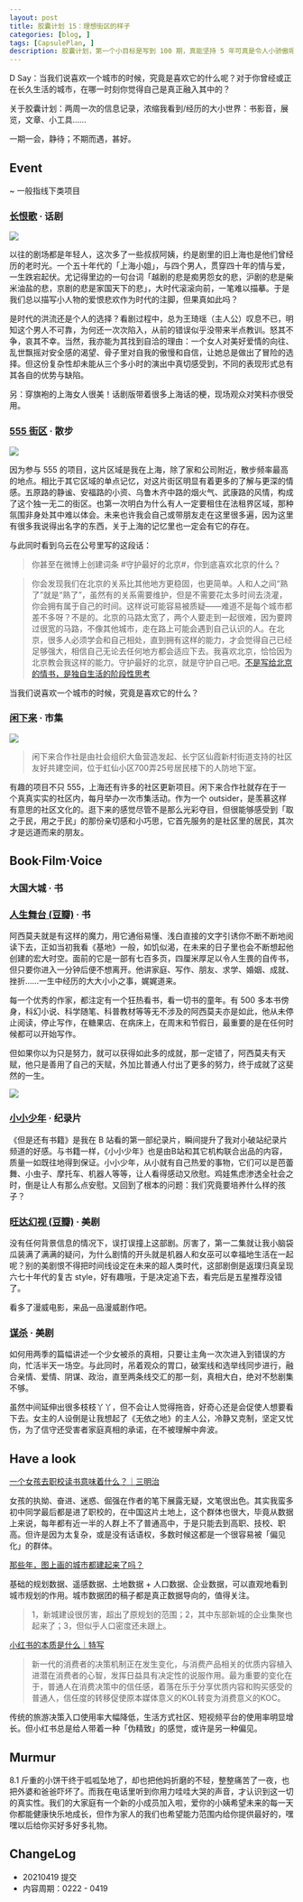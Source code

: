 ```yaml
---
layout: post
title: 胶囊计划 15：理想街区的样子
categories: [blog, ]
tags: [CapsulePlan, ]
description: 胶囊计划，第一个小目标是写到 100 期，真能坚持 5 年可真是令人小骄傲呢
---
```


D Say：当我们说喜欢一个城市的时候，究竟是喜欢它的什么呢？对于你曾经或正在长久生活的城市，在哪一时刻你觉得自己是真正融入其中的？

关于胶囊计划：两周一次的信息记录，浓缩我看到/经历的大小世界：书影音，展览，文章、小工具……

一期一会，静待；不期而遇，甚好。

## Event

~ 一般指线下类项目

### [长恨歌](https://www.douban.com/location/drama/20471909/) · 话剧

![](https://tva1.sinaimg.cn/large/008eGmZEgy1gpbft7181pj31400u077a.jpg)

以往的剧场都是年轻人，这次多了一些叔叔阿姨，约是剧里的旧上海也是他们曾经历的老时光。一个五十年代的「上海小姐」，与四个男人，贯穿四十年的情与爱，一生跌宕起伏。尤记得里边的一句台词「越剧的悲是痴男怨女的悲，沪剧的悲是柴米油盐的悲，京剧的悲是家国天下的悲」，大时代滚滚向前，一笔难以描摹。于是我们总以描写小人物的爱恨悲欢作为时代的注脚，但果真如此吗？

是时代的洪流还是个人的选择？看剧过程中，总为王琦瑶（主人公）叹息不已，明知这个男人不可靠，为何还一次次陷入，从前的错误似乎没带来半点教训。怒其不争，哀其不幸。当然，我亦能为其找到自洽的理由：一个女人对美好爱情的向往、乱世飘摇对安全感的渴望、骨子里对自我的傲慢和自信，让她总是做出了冒险的选择。但这份复杂性却未能从三个多小时的演出中真切感受到，不同的表现形式总有其各自的优势与缺陷。

另：穿旗袍的上海女人很美！话剧版带着很多上海话的梗，现场观众对笑料亦很受用。

### [555 街区](https://mp.weixin.qq.com/s/q9MnJ6Bb5kz7u2r3dNAAtA) · 散步

![](https://tva1.sinaimg.cn/large/008eGmZEgy1gp27uv611dj31ct0u0nkk.jpg)

因为参与 555 的项目，这片区域是我在上海，除了家和公司附近，散步频率最高的地点。相比于其它区域的单点记忆，对这片街区明显有着更多的了解与更深的情感。五原路的静谧、安福路的小资、乌鲁木齐中路的烟火气、武康路的风情，构成了这个独一无二的街区。也第一次明白为什么有人一定要租住在法租界区域，那种氛围非身处其中难以体会。未来也许我会自己或带朋友走在这里很多遍，因为这里有很多我说得出名字的东西，关于上海的记忆里也一定会有它的存在。

与此同时看到乌云在公号里写的这段话：

> 你甚至在微博上创建词条 #守护最好的北京#，你到底喜欢北京的什么？

> 你会发现我们在北京的关系比其他地方更稳固，也更简单。人和人之间“熟了”就是“熟了”，虽然有的关系需要维护，但是不需要花太多时间去浇灌，你会拥有属于自己的时间。这样说可能容易被质疑——难道不是每个城市都差不多呀？不是的。北京的马路太宽了，两个人要走到一起很难，因为要跨过很宽的马路，不像其他城市，走在路上可能会遇到自己认识的人。在北京，很多人必须学会和自己相处，直到拥有这样的能力，才会觉得自己已经足够强大，相信自己无论去任何地方都会适应下去。我喜欢北京，恰恰因为北京教会我这样的能力。守护最好的北京，就是守护自己吧。[不是写给北京的情书，是独自生活的阶段性思考](https://mp.weixin.qq.com/s/L_eFXbbHbHpoxOz_jBDeCQ)

当我们说喜欢一个城市的时候，究竟是喜欢它的什么？

### [闲下来](https://mp.weixin.qq.com/s/wzDYP03f2EAkBF5C9HDi8w) · 市集

![](https://tva1.sinaimg.cn/large/008eGmZEgy1gpovukf6jaj30u00u0tbi.jpg)

> 闲下来合作社是由社会组织大鱼营造发起、长宁区仙霞新村街道支持的社区友好共建空间，位于虹仙小区700弄25号居民楼下的人防地下室。

有趣的项目不只 555，上海还有许多的社区更新项目。闲下来合作社就存在于一个真真实实的社区内，每月举办一次市集活动。作为一个 outsider，是羡慕这样有意思的社区文化的。逛下来的感觉尽管不是那么光彩夺目，但很能够感受到「取之于民，用之于民」的那份亲切感和小巧思，它首先服务的是社区里的居民，其次才是远道而来的朋友。

## Book·Film·Voice

### 大国大城 · 书

### [人生舞台 (豆瓣)](https://book.douban.com/subject/35031378/) · 书

阿西莫夫就是有这样的魔力，用它通俗易懂、浅白直接的文字引诱你不断不断地阅读下去，正如当初我看《基地》一般，如饥似渴，在未来的日子里也会不断想起他创建的宏大时空。面前的它是一部有七百多页，四厘米厚足以令人生畏的自传书，但只要你进入一分钟后便不想离开。他讲家庭、写作、朋友、求学、婚姻、成就、挫折……一生中经历的大大小小之事，娓娓道来。

每一个优秀的作家，都注定有一个狂热看书，看一切书的童年。有 500 多本书傍身，科幻小说、科学随笔、科普教材等等无不涉及的阿西莫夫亦是如此，他从未停止阅读，停止写作，在糖果店、在病床上，在周末和节假日，最重要的是在任何时候都可以开始写作。

但如果你以为只是努力，就可以获得如此多的成就，那一定错了，阿西莫夫有天赋，他只是善用了自己的天赋，外加比普通人付出了更多的努力，终于成就了这斐然的一生。

![](https://tva1.sinaimg.cn/large/008eGmZEgy1gppegcfduij30u01401l1.jpg)

### [小小少年](https://www.bilibili.com/bangumi/play/ss28074) · 纪录片

《但是还有书籍》是我在 B 站看的第一部纪录片，瞬间提升了我对小破站纪录片频道的好感。与书籍一样，《小小少年》也是由B站和其它机构联合出品的内容，质量一如既往地得到保证。小小少年，从小就有自己热爱的事物，它们可以是芭蕾舞、小虫子、摩托车、机器人等等，让人看得感动又欣慰。鸡娃焦虑渗透全社会之时，倒是让人有那么点安慰。又回到了根本的问题：我们究竟要培养什么样的孩子？

### [旺达幻视 (豆瓣)](https://movie.douban.com/subject/30331433/) · 美剧

没有任何背景信息的情况下，误打误撞上这部剧。厉害了，第一二集就让我小脑袋瓜装满了满满的疑问，为什么剧情的开头就是机器人和女巫可以幸福地生活在一起呢？别的美剧恨不得把时间线设定在未来的超人类时代，这部剧倒是返璞归真呈现六七十年代的复古 style，好有趣哦，于是决定追下去，看完后是五星推荐没错了。

看多了漫威电影，来品一品漫威剧作吧。

### [谋杀](https://movie.douban.com/subject/4826178/) · 美剧

如何用两季的篇幅讲述一个少女被杀的真相，只要让主角一次次进入到错误的方向，忙活半天一场空。与此同时，吊着观众的胃口，破案线和选举线同步进行，融合亲情、爱情、阴谋、政治，直至两条线交汇的那一刻，真相大白，绝对不愁剧集不够。

虽然中间延伸出很多枝枝丫丫，但不会让人觉得拖沓，好奇心还是会促使人想要看下去。女主的人设倒是让我想起了《无依之地》的主人公，冷静又克制，坚定又忧伤，为了信守还受害者家庭真相的承诺，在不被理解中奔波。

## Have a look

[一个女孩去职校读书意味着什么？｜三明治](https://mp.weixin.qq.com/s/_2Q3A7CZNlnI52N_TwKnVg)

女孩的执拗、奋进、迷惑、倔强在作者的笔下展露无疑，文笔很出色。其实我蛮多初中同学最后都是进了职校的，在中国这片土地上，这个群体也很大，毕竟从数据上来说，每年都有近一半的人群上不了普通高中，于是只能去到高职、技校、职高。但许是因为太复杂，或是没有话语权，多数时候这都是一个很容易被「偏见化」的群体。

[那些年，图上画的城市都建起来了吗？](https://mp.weixin.qq.com/s/_jJc87b0IMhpx5S8fJTXBw)

基础的规划数据、遥感数据、土地数据 + 人口数据、企业数据，可以直观地看到城市规划的作用。城市数据团的稿子都是真正数据导向的，值得关注。

> 1，新城建设很厉害，超出了原规划的范围；2，其中东部新城的企业集聚也起来了；3，但似乎人口密度还未跟上。

[小红书的本质是什么｜特写](https://mp.weixin.qq.com/s/97-G4XfW4_yIVi8V112_Zg)

> 新一代的消费者的决策机制正在发生变化，与消费产品相关的优质内容植入进潜在消费者的心智，发挥日益具有决定性的说服作用。最为重要的变化在于，普通人在消费决策中的信任感，着落在乐于分享优质内容和购买感受的普通人，信任度的转移促使原本媒体意义的KOL转变为消费意义的KOC。

传统的旅游决策入口使用率大幅降低，生活方式社区、短视频平台的使用率明显增长。但小红书总是给人带着一种「伪精致」的感觉，或许是另一种偏见。

## Murmur

8.1 斤重的小饼干终于呱呱坠地了，却也把他妈折磨的不轻，整整痛苦了一夜，也把外婆和爸爸吓坏了。而我在电话里听到你用力哇哇大哭的声音，才认识到这一切的真实性。我们的大家庭有一个新的小成员加入啦，爱你的小姨希望未来的每一天你都能健康快乐地成长，但作为家人的我们也希望能力范围内给你提供最好的，嘿嘿以后给你买好多好多礼物。

## ChangeLog

- 20210419 提交
- 内容周期：0222 - 0419